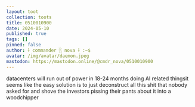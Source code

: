 ```yaml
---
layout: toot
collection: toots
title: 0510010900
date: 2024-05-10
published: true
tags: []
pinned: false
author: ⸸ commander ░ nova ⸸ :~$
avatar: /img/avatar/daemon.jpeg
mastodon: https://mastodon.online/@cmdr_nova/0510010900
---
```


datacenters will run out of power in 18-24 months doing AI related thingsit seems like the easy solution is to just deconstruct all this shit that nobody asked for and shove the investors pissing their pants about it into a woodchipper
